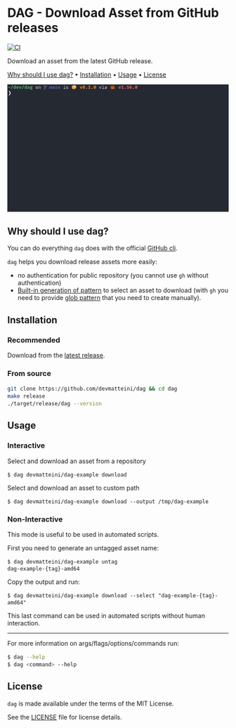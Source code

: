 # DAG - Download Asset from GitHub releases

[![CI](https://github.com/devmatteini/dag/actions/workflows/ci.yml/badge.svg?branch=main)](https://github.com/devmatteini/dag/actions/workflows/ci.yml)

Download an asset from the latest GitHub release.

[Why should I use dag?](#why-should-i-use-dag) •
[Installation](#installation) •
[Usage](#usage) •
[License](#license)

![dag demo](./assets/demo.gif)

## Why should I use dag?
You can do everything `dag` does with the official [GitHub cli](https://cli.github.com/).

`dag` helps you download release assets more easily:
- no authentication for public repository (you cannot use `gh` without authentication)
- [Built-in generation of pattern](#non-interactive) to select an asset to download
  (with `gh` you need to provide [glob pattern](https://cli.github.com/manual/gh_release_download) that you need to create manually).

## Installation

### Recommended

Download from the [latest release](https://github.com/devmatteini/dag/releases/latest).

### From source

```bash
git clone https://github.com/devmatteini/dag && cd dag
make release
./target/release/dag --version
```

## Usage

### Interactive

Select and download an asset from a repository

```
$ dag devmatteini/dag-example download
```

Select and download an asset to custom path

```
$ dag devmatteini/dag-example download --output /tmp/dag-example
```

### Non-Interactive

This mode is useful to be used in automated scripts.

First you need to generate an untagged asset name:

```
$ dag devmatteini/dag-example untag
dag-example-{tag}-amd64
```

Copy the output and run:

```
$ dag devmatteini/dag-example download --select "dag-example-{tag}-amd64"
```

This last command can be used in automated scripts without human interaction.

---

For more information on args/flags/options/commands run:

```bash
$ dag --help
$ dag <command> --help
```

## License

`dag` is made available under the terms of the MIT License.

See the [LICENSE](LICENSE) file for license details.